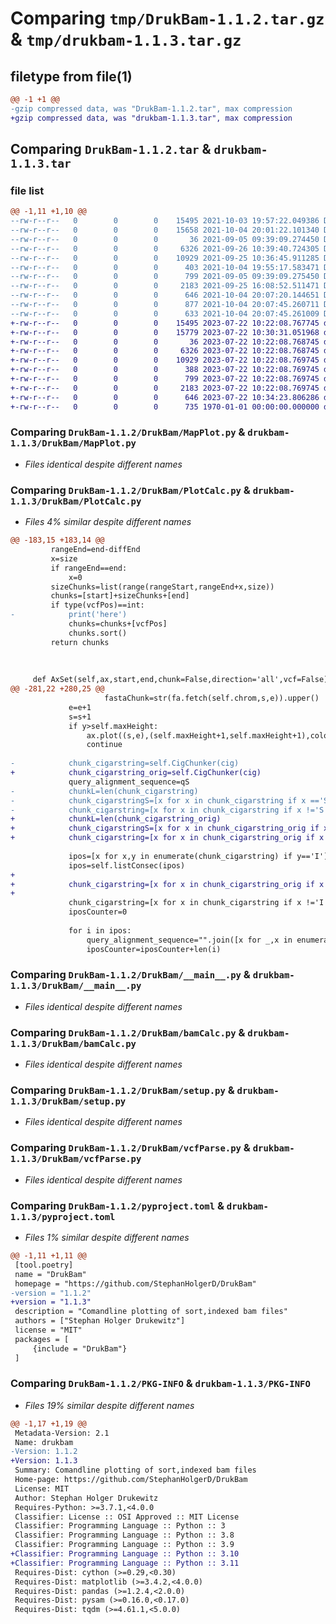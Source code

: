 # Comparing `tmp/DrukBam-1.1.2.tar.gz` & `tmp/drukbam-1.1.3.tar.gz`

## filetype from file(1)

```diff
@@ -1 +1 @@
-gzip compressed data, was "DrukBam-1.1.2.tar", max compression
+gzip compressed data, was "drukbam-1.1.3.tar", max compression
```

## Comparing `DrukBam-1.1.2.tar` & `drukbam-1.1.3.tar`

### file list

```diff
@@ -1,11 +1,10 @@
--rw-r--r--   0        0        0    15495 2021-10-03 19:57:22.049386 DrukBam-1.1.2/DrukBam/MapPlot.py
--rw-r--r--   0        0        0    15658 2021-10-04 20:01:22.101340 DrukBam-1.1.2/DrukBam/PlotCalc.py
--rw-r--r--   0        0        0       36 2021-09-05 09:39:09.274450 DrukBam-1.1.2/DrukBam/__init__.py
--rw-r--r--   0        0        0     6326 2021-09-26 10:39:40.724305 DrukBam-1.1.2/DrukBam/__main__.py
--rw-r--r--   0        0        0    10929 2021-09-25 10:36:45.911285 DrukBam-1.1.2/DrukBam/bamCalc.py
--rw-r--r--   0        0        0      403 2021-10-04 19:55:17.583471 DrukBam-1.1.2/DrukBam/classic.ini
--rw-r--r--   0        0        0      799 2021-09-05 09:39:09.275450 DrukBam-1.1.2/DrukBam/setup.py
--rw-r--r--   0        0        0     2183 2021-09-25 16:08:52.511471 DrukBam-1.1.2/DrukBam/vcfParse.py
--rw-r--r--   0        0        0      646 2021-10-04 20:07:20.144651 DrukBam-1.1.2/pyproject.toml
--rw-r--r--   0        0        0      877 2021-10-04 20:07:45.260711 DrukBam-1.1.2/setup.py
--rw-r--r--   0        0        0      633 2021-10-04 20:07:45.261009 DrukBam-1.1.2/PKG-INFO
+-rw-r--r--   0        0        0    15495 2023-07-22 10:22:08.767745 drukbam-1.1.3/DrukBam/MapPlot.py
+-rw-r--r--   0        0        0    15779 2023-07-22 10:30:31.051968 drukbam-1.1.3/DrukBam/PlotCalc.py
+-rw-r--r--   0        0        0       36 2023-07-22 10:22:08.768745 drukbam-1.1.3/DrukBam/__init__.py
+-rw-r--r--   0        0        0     6326 2023-07-22 10:22:08.768745 drukbam-1.1.3/DrukBam/__main__.py
+-rw-r--r--   0        0        0    10929 2023-07-22 10:22:08.769745 drukbam-1.1.3/DrukBam/bamCalc.py
+-rw-r--r--   0        0        0      388 2023-07-22 10:22:08.769745 drukbam-1.1.3/DrukBam/classic.ini
+-rw-r--r--   0        0        0      799 2023-07-22 10:22:08.769745 drukbam-1.1.3/DrukBam/setup.py
+-rw-r--r--   0        0        0     2183 2023-07-22 10:22:08.769745 drukbam-1.1.3/DrukBam/vcfParse.py
+-rw-r--r--   0        0        0      646 2023-07-22 10:34:23.806286 drukbam-1.1.3/pyproject.toml
+-rw-r--r--   0        0        0      735 1970-01-01 00:00:00.000000 drukbam-1.1.3/PKG-INFO
```

### Comparing `DrukBam-1.1.2/DrukBam/MapPlot.py` & `drukbam-1.1.3/DrukBam/MapPlot.py`

 * *Files identical despite different names*

### Comparing `DrukBam-1.1.2/DrukBam/PlotCalc.py` & `drukbam-1.1.3/DrukBam/PlotCalc.py`

 * *Files 4% similar despite different names*

```diff
@@ -183,15 +183,14 @@
         rangeEnd=end-diffEnd
         x=size
         if rangeEnd==end:
             x=0
         sizeChunks=list(range(rangeStart,rangeEnd+x,size))
         chunks=[start]+sizeChunks+[end]
         if type(vcfPos)==int:
-            print('here')
             chunks=chunks+[vcfPos]
             chunks.sort()
         return chunks
 
 
 
     def AxSet(self,ax,start,end,chunk=False,direction='all',vcf=False):
@@ -281,22 +280,25 @@
                     fastaChunk=str(fa.fetch(self.chrom,s,e)).upper()
             e=e+1
             s=s+1
             if y>self.maxHeight:
                 ax.plot((s,e),(self.maxHeight+1,self.maxHeight+1),color=self.colorDict['max coverage'],alpha=0.1)
                 continue
 
-            chunk_cigarstring=self.CigChunker(cig)
+            chunk_cigarstring_orig=self.CigChunker(cig)
             query_alignment_sequence=qS
-            chunkL=len(chunk_cigarstring)
-            chunk_cigarstringS=[x for x in chunk_cigarstring if x =='S' or x =='H']
-            chunk_cigarstring=[x for x in chunk_cigarstring if x !='S' and x !='H']
+            chunkL=len(chunk_cigarstring_orig)
+            chunk_cigarstringS=[x for x in chunk_cigarstring_orig if x =='S' or x =='H']
+            chunk_cigarstring=[x for x in chunk_cigarstring_orig if x !='S' and x !='H'  and x!='D']
 
             ipos=[x for x,y in enumerate(chunk_cigarstring) if y=='I']
             ipos=self.listConsec(ipos)
+            
+            chunk_cigarstring=[x for x in chunk_cigarstring_orig if x !='S' and x !='H']
+            
             chunk_cigarstring=[x for x in chunk_cigarstring if x !='I']
             iposCounter=0
 
             for i in ipos:
                 query_alignment_sequence="".join([x for _,x in enumerate(query_alignment_sequence) if _+iposCounter not in i])
                 iposCounter=iposCounter+len(i)
```

### Comparing `DrukBam-1.1.2/DrukBam/__main__.py` & `drukbam-1.1.3/DrukBam/__main__.py`

 * *Files identical despite different names*

### Comparing `DrukBam-1.1.2/DrukBam/bamCalc.py` & `drukbam-1.1.3/DrukBam/bamCalc.py`

 * *Files identical despite different names*

### Comparing `DrukBam-1.1.2/DrukBam/setup.py` & `drukbam-1.1.3/DrukBam/setup.py`

 * *Files identical despite different names*

### Comparing `DrukBam-1.1.2/DrukBam/vcfParse.py` & `drukbam-1.1.3/DrukBam/vcfParse.py`

 * *Files identical despite different names*

### Comparing `DrukBam-1.1.2/pyproject.toml` & `drukbam-1.1.3/pyproject.toml`

 * *Files 1% similar despite different names*

```diff
@@ -1,11 +1,11 @@
 [tool.poetry]
 name = "DrukBam"
 homepage = "https://github.com/StephanHolgerD/DrukBam"
-version = "1.1.2"
+version = "1.1.3"
 description = "Comandline plotting of sort,indexed bam files"
 authors = ["Stephan Holger Drukewitz"]
 license = "MIT"
 packages = [
     {include = "DrukBam"}
 ]
```

### Comparing `DrukBam-1.1.2/PKG-INFO` & `drukbam-1.1.3/PKG-INFO`

 * *Files 19% similar despite different names*

```diff
@@ -1,17 +1,19 @@
 Metadata-Version: 2.1
 Name: drukbam
-Version: 1.1.2
+Version: 1.1.3
 Summary: Comandline plotting of sort,indexed bam files
 Home-page: https://github.com/StephanHolgerD/DrukBam
 License: MIT
 Author: Stephan Holger Drukewitz
 Requires-Python: >=3.7.1,<4.0.0
 Classifier: License :: OSI Approved :: MIT License
 Classifier: Programming Language :: Python :: 3
 Classifier: Programming Language :: Python :: 3.8
 Classifier: Programming Language :: Python :: 3.9
+Classifier: Programming Language :: Python :: 3.10
+Classifier: Programming Language :: Python :: 3.11
 Requires-Dist: cython (>=0.29,<0.30)
 Requires-Dist: matplotlib (>=3.4.2,<4.0.0)
 Requires-Dist: pandas (>=1.2.4,<2.0.0)
 Requires-Dist: pysam (>=0.16.0,<0.17.0)
 Requires-Dist: tqdm (>=4.61.1,<5.0.0)
```

